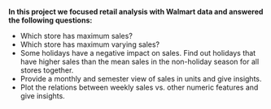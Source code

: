 **In this project we focused retail analysis with Walmart data and answered the following questions:**
- Which store has maximum sales?
- Which store has maximum varying sales?
- Some holidays have a negative impact on sales. Find out holidays
that have higher sales than the mean sales in the non-holiday season
for all stores together.
- Provide a monthly and semester view of sales in units and give
insights.
- Plot the relations between weekly sales vs. other numeric features
and give insights.
